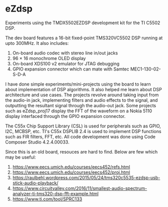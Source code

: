 # eZdsp
Experiments using the TMDX5502EZDSP development kit for the TI C5502 DSP.

The dev board features a 16-bit fixed-point TMS320VC5502 DSP running at upto 300MHz. It also includes:
1) On-board audio codec with stereo line in/out jacks
2) 96 × 16 monochrome OLED display
3) On-board XDS100 v2 emulator for JTAG debugging
4) GPIO expansion connector which can mate with Samtec MEC1-130-02-S-D-A

I have done simple experiments/mini-projects using the board to learn about implementation of DSP algorithms. It also helped me learn about DSP architecture and use cases. The projects revolve around taking input from the audio-in jack, implementing filters and audio effects to the signal, and outputting the resultant signal through the audio-out jack. Some projects such as eZdsp_proj17 display the FFT of the waveform on a Nokia 5110 display interfaced through the GPIO expansion connector.

The C55x Chip Support Library (CSL) is used for peripherals such as GPIO, I2C, MCBSP, etc. TI's C55x DSPLIB 2.4 is used to implement DSP functions such as FIR filters, FFT, etc. All code development was done using Code Composer Studio 4.2.4.00033.

Since this is an old board, resouces are hard to find. Below are few which may be useful:
1) https://www.eecs.umich.edu/courses/eecs452/refs.html
2) https://www.eecs.umich.edu/courses/eecs452/proj.html
3) https://raulbehl.wordpress.com/2015/05/24/tms320c5535-ezdsp-usb-stick-audio-playback/
4) https://www.circuitvalley.com/2016/11/smallest-audio-spectrum-analyzer-ti-tms320-dsp-fft-example.html
5) https://www.ti.com/tool/SPRC133
